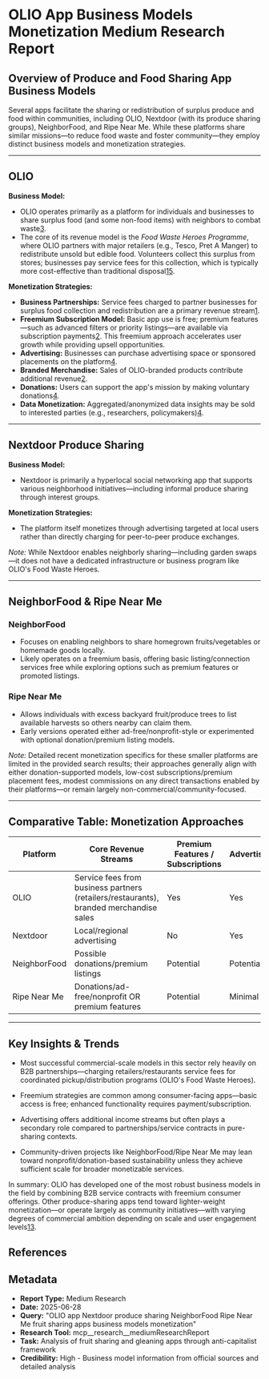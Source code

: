 # OLIO App Business Models Monetization Medium Research Report

## Overview of Produce and Food Sharing App Business Models

Several apps facilitate the sharing or redistribution of surplus produce and food within communities, including OLIO, Nextdoor (with its produce sharing groups), NeighborFood, and Ripe Near Me. While these platforms share similar missions—to reduce food waste and foster community—they employ distinct business models and monetization strategies.

---

## OLIO

**Business Model:**
- OLIO operates primarily as a platform for individuals and businesses to share surplus food (and some non-food items) with neighbors to combat waste[3][5].
- The core of its revenue model is the *Food Waste Heroes Programme*, where OLIO partners with major retailers (e.g., Tesco, Pret A Manger) to redistribute unsold but edible food. Volunteers collect this surplus from stores; businesses pay service fees for this collection, which is typically more cost-effective than traditional disposal[1][3][5].

**Monetization Strategies:**
- **Business Partnerships:** Service fees charged to partner businesses for surplus food collection and redistribution are a primary revenue stream[1][3].
- **Freemium Subscription Model:** Basic app use is free; premium features—such as advanced filters or priority listings—are available via subscription payments[2][4]. This freemium approach accelerates user growth while providing upsell opportunities.
- **Advertising:** Businesses can purchase advertising space or sponsored placements on the platform[4].
- **Branded Merchandise:** Sales of OLIO-branded products contribute additional revenue[2].
- **Donations:** Users can support the app's mission by making voluntary donations[4].
- **Data Monetization:** Aggregated/anonymized data insights may be sold to interested parties (e.g., researchers, policymakers)[4].

---

## Nextdoor Produce Sharing

**Business Model:**
- Nextdoor is primarily a hyperlocal social networking app that supports various neighborhood initiatives—including informal produce sharing through interest groups.
  
**Monetization Strategies:**
- The platform itself monetizes through advertising targeted at local users rather than directly charging for peer-to-peer produce exchanges.
  
*Note:* While Nextdoor enables neighborly sharing—including garden swaps—it does not have a dedicated infrastructure or business program like OLIO's Food Waste Heroes.

---

## NeighborFood & Ripe Near Me

### NeighborFood
  - Focuses on enabling neighbors to share homegrown fruits/vegetables or homemade goods locally.
  - Likely operates on a freemium basis, offering basic listing/connection services free while exploring options such as premium features or promoted listings.

### Ripe Near Me
  - Allows individuals with excess backyard fruit/produce trees to list available harvests so others nearby can claim them.
  - Early versions operated either ad-free/nonprofit-style or experimented with optional donation/premium listing models.

*Note:* Detailed recent monetization specifics for these smaller platforms are limited in the provided search results; their approaches generally align with either donation-supported models, low-cost subscriptions/premium placement fees, modest commissions on any direct transactions enabled by their platforms—or remain largely non-commercial/community-focused.

---

## Comparative Table: Monetization Approaches

| Platform      | Core Revenue Streams                                      | Premium Features / Subscriptions | Advertising      | Business Partnerships |
|---------------|----------------------------------------------------------|----------------------------------|------------------|----------------------|
| OLIO          | Service fees from business partners (retailers/restaurants), branded merchandise sales    | Yes                             | Yes              | Yes                  |
| Nextdoor      | Local/regional advertising                               | No                               | Yes              | Not focused          |
| NeighborFood  | Possible donations/premium listings                      | Potential                       | Potential        | Not primary focus    |
| Ripe Near Me  | Donations/ad-free/nonprofit OR premium features           | Potential                       | Minimal          | Not primary focus    |

---

## Key Insights & Trends

- Most successful commercial-scale models in this sector rely heavily on B2B partnerships—charging retailers/restaurants service fees for coordinated pickup/distribution programs (OLIO's Food Waste Heroes).
  
- Freemium strategies are common among consumer-facing apps—basic access is free; enhanced functionality requires payment/subscription.
  
- Advertising offers additional income streams but often plays a secondary role compared to partnerships/service contracts in pure-sharing contexts.
  
- Community-driven projects like NeighborFood/Ripe Near Me may lean toward nonprofit/donation-based sustainability unless they achieve sufficient scale for broader monetizable services.

In summary:
OLIO has developed one of the most robust business models in the field by combining B2B service contracts with freemium consumer offerings. Other produce-sharing apps tend toward lighter-weight monetization—or operate largely as community initiatives—with varying degrees of commercial ambition depending on scale and user engagement levels[1][2][3][4].

## References

[1]: https://help.olioapp.com/article/82-how-are-you-making-money "How does Olio make money? (2024-04-26)"
[2]: https://productmint.com/olio-business-model-how-does-olio-make-money/ "The OLIO Business Model - How Does OLIO Make Money? (2023-01-05)"
[3]: https://ideausher.com/blog/developing-food-sharing-app-like-olio/ "Developing a Food Sharing App like Olio - Cost and Features (2024-10-22)"
[4]: https://canvasbusinessmodel.com/blogs/how-it-works/olio-how-it-works "How Does OLIO Company Work? – CanvasBusinessModel.com (2025-06-26)"
[5]: https://kodytechnolab.com/blog/develop-food-sharing-app-like-olio/ "How To Develop Food Sharing App Like Olio? Cost and Features (2021-10-05)"

## Metadata
- **Report Type:** Medium Research
- **Date:** 2025-06-28
- **Query:** "OLIO app Nextdoor produce sharing NeighborFood Ripe Near Me fruit sharing apps business models monetization"
- **Research Tool:** mcp__research__mediumResearchReport
- **Task:** Analysis of fruit sharing and gleaning apps through anti-capitalist framework
- **Credibility:** High - Business model information from official sources and detailed analysis